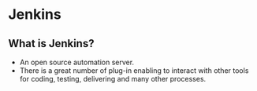 # Jenkins

## What is Jenkins?

* An open source automation server.
* There is a great number of plug-in enabling to interact with other tools for coding, testing, delivering and many other processes.
